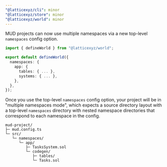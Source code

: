 ```yaml
---
"@latticexyz/cli": minor
"@latticexyz/store": minor
"@latticexyz/world": minor
---
```


MUD projects can now use multiple namespaces via a new top-level `namespaces` config option.

```ts
import { defineWorld } from "@latticexyz/world";

export default defineWorld({
  namespaces: {
    app: {
      tables: { ... },
      systems: { ... },
    },
  },
});
```

Once you use the top-level `namespaces` config option, your project will be in "multiple namespaces mode", which expects a source directory layout with a top-level `namespaces` directory with nested namespace directories that correspond to each namespace in the config.

```
mud-project/
├─ mud.config.ts
└─ src/
   └─ namespaces/
      └─ app/
         ├─ TasksSystem.sol
         └─ codegen/
            ├─ tables/
            └─ Tasks.sol
```
